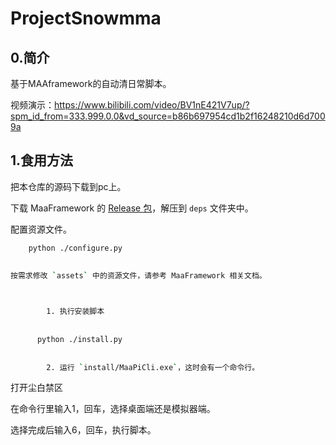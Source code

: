 # ProjectSnowmma
## 0.简介

基于MAAframework的自动清日常脚本。

视频演示：https://www.bilibili.com/video/BV1nE421V7up/?spm_id_from=333.999.0.0&vd_source=b86b697954cd1b2f16248210d6d7009a

## 1.食用方法
把本仓库的源码下载到pc上。

下载 MaaFramework 的 [Release 包](https://github.com/MaaXYZ/MaaFramework/releases)，解压到 `deps` 文件夹中。

配置资源文件。

```bash
    python ./configure.py
    

按需求修改 `assets` 中的资源文件，请参考 MaaFramework 相关文档。

    

        1. 执行安装脚本
           
     
      python ./install.py
      
      
        2. 运行 `install/MaaPiCli.exe`，这时会有一个命令行。

```
打开尘白禁区

在命令行里输入1，回车，选择桌面端还是模拟器端。

选择完成后输入6，回车，执行脚本。

